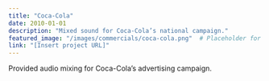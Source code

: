 ```yaml
---
title: "Coca-Cola"
date: 2010-01-01
description: "Mixed sound for Coca-Cola’s national campaign."
featured_image: "/images/commercials/coca-cola.png"  # Placeholder for artwork
link: "[Insert project URL]"
---
```

Provided audio mixing for Coca-Cola’s advertising campaign.